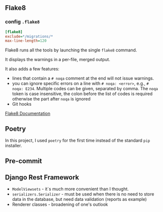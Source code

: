  Flake8
--------

### config ``.flake8``


```ini
[flake8]
exclude=*/migrations/*
max-line-length=120
```

Flake8 runs all the tools by launching the single `flake8` command.

It displays the warnings in a per-file, merged output.

It also adds a few features:
- lines that contain a ``# noqa`` comment at the end will not issue warnings.
- you can ignore specific errors on a line with ``# noqa: <error>``, e.g.,
  ``# noqa: E234``. Multiple codes can be given, separated by comma. The ``noqa`` token is case insensitive, the colon before the list of codes is required otherwise the part after ``noqa`` is ignored
- Git hooks

[Flake8 Documentation](https://flake8.pycqa.org/en/latest/)

Poetry
-------

In this project, I used `poetry` for the first time instead of the standard `pip` installer.

Pre-commit
-----------


Django Rest Framework
----------------------

- `ModelViewsets` - it`s much more convenient than I thought.
- `serializers.Serializer` - must be used when there is no need to store data in the database, but need data validation (reports as example)
- Renderer classes - broadening of one's outlook
